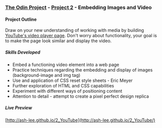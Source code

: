 ### [The Odin Project](http://www.theodinproject.com/) - [Project 2](http://www.theodinproject.com/html5-and-css3/embedding-images-and-video) - Embedding Images and Video

#### Project Outline
Draw on your new understanding of working with media by building [YouTube's video player page](https://www.youtube.com/watch?v=V74l_zS1x8E). Don't worry about functionality, your goal is to make the page look similar and display the video.

##### Skills Developed
<ul>
	<li>Embed a functioning video element into a web page</li>
	<li>Practice techniques regarding the embedding and display of images (background-image and img tag)</li>
	<li>Use and application of CSS reset style sheets - Eric Meyer</li>
	<li>Further exploration of HTML and CSS capabilities</li>
	<li>Experiment with different ways of positioning content</li>
	<li>Attention to detail - attempt to create a pixel perfect design replica</li>
</ul>

##### Live Preview
[http://ash-lee.github.io/2_YouTube](http://ash-lee.github.io/2_YouTube/)